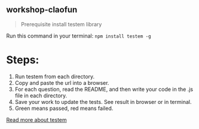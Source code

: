 ## workshop-claofun

> Prerequisite install testem library

Run this command in your terminal: `npm install testem -g`

# Steps:

1. Run testem from each directory.
2. Copy and paste the url into a browser.
3. For each question, read the README, and then write your code in the .js
   file in each directory.
4. Save your work to update the tests. See result in browser or in terminal.
5. Green means passed, red means failed.


[Read more about testem](https://github.com/testem/testem)